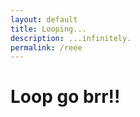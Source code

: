 ```yaml
---
layout: default
title: Looping...
description: ...infinitely.
permalink: /reee
---
```


<meta charset="utf-8">
<title>Infinitely looping</title>
<script type=”text/javascript”>
setTimeout(() => {window.location=”https://wisebot.tk/infinite-loop”;}, 4000)
</script>

# Loop go brr!!
